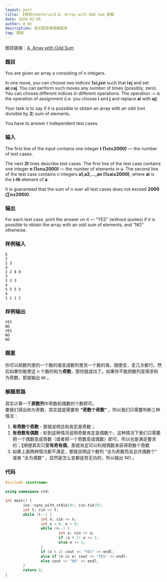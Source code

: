 ```yaml
---
layout: post
title: 【寒假CodeForces】A. Array with Odd Sum 题解
date: 2020-02-06
author: H_On
description: 英文题真难理解题意
tag: 题解
---
```


题目链接：[A. Array with Odd Sum](https://codeforces.com/contest/1296/problem/A)

### 题目
You are given an array a consisting of n integers.

In one move, you can choose two indices **1≤i,j≤n** such that **i≠j** and set **ai:=aj**. You can perform such moves any number of times (possibly, zero). You can choose different indices in different operations. The operation := is the operation of assignment (i.e. you choose **i** and **j** and replace **ai** with **aj**).

Your task is to say if it is possible to obtain an array with an odd (not divisible by **2**) sum of elements.

You have to answer t independent test cases.

### 输入
The first line of the input contains one integer **t (1≤t≤2000)** — the number of test cases.

The next **2t** lines describe test cases. The first line of the test case contains one integer **n (1≤n≤2000)** — the number of elements in a. The second line of the test case contains n integers **a1,a2,…,an (1≤ai≤2000)**, where **ai** is the **i-th** element of **a**.

It is guaranteed that the sum of n over all test cases does not exceed **2000 (∑n≤2000)**.

### 输出
For each test case, print the answer on it — "YES" (without quotes) if it is possible to obtain the array with an odd sum of elements, and "NO" otherwise.

### 样例输入
```
5
2
2 3
4
2 2 8 8
3
3 3 3
4
5 5 5 5
4
1 1 1 1
```

### 样例输出
```
YES
NO
YES
NO
NO
```

### 题意
你可以把数列里的一个数的值变成数列里另一个数的值，随便变，变几次都行。然后如果你能使这 n 个数的和为**奇数**，那你就成功了。如果你不能把数列变得求和为奇数，那就输出 `NO` 。

### 解题思路
其实计算一下**原数列**中奇数和偶数的个数即可。<br>
要我们得出和为奇数，其实就是需要有 **“奇数个奇数”** ，所以我们只需要判断三种情况：
1. **有奇数个奇数** - 那就说明总和肯定是奇数；
2. **有奇数有偶数** - 轮到这种情况说明奇数肯定是偶数个，这种情况下我们只需要把一个偶数变成奇数（或者把一个奇数变成偶数）即可，所以也是满足要求的；【顺便其实只要**有奇有偶**，那就肯定可以利用偶数来获得奇数个奇数
3. 如果上面两种情况都不满足，那就说明这个数列 “全为奇数而且总共偶数个” 或者 “全为偶数” ，显然是怎么变都徒劳无功的，所以输出 NO 。

### 代码
```c++
#include <iostream>

using namespace std;

int main() {
        ios::sync_with_stdio(0); cin.tie(0);
        int t; cin >> t;
        while (t--) {
                int n; cin >> n;
                int o = 0, e = 0;
                while (n--) {
                        int a; cin >> a;
                        if (a % 2) o += 1;
                        else e += 1;
                }
                if (o % 2) cout << "YES" << endl;
                else if (o && e) cout << "YES" << endl;
                else cout << "NO" << endl;
        }
        return 0;
}
```
